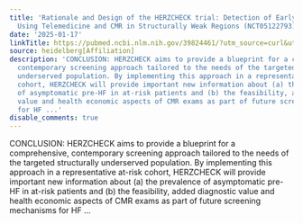 ```yaml
---
title: 'Rationale and Design of the HERZCHECK trial: Detection of Early Heart Failure
  Using Telemedicine and CMR in Structurally Weak Regions (NCT05122793)'
date: '2025-01-17'
linkTitle: https://pubmed.ncbi.nlm.nih.gov/39824461/?utm_source=curl&utm_medium=rss&utm_campaign=pubmed-2&utm_content=1FakS-2QOkCT8HsMOQP1bCRQ4YzyumYOmxmF0moLsQ3dFB1E9V&fc=20220326224207&ff=20250118170356&v=2.18.0.post9+e462414
source: heidelberg[Affiliation]
description: 'CONCLUSION: HERZCHECK aims to provide a blueprint for a comprehensive,
  contemporary screening approach tailored to the needs of the targeted structurally
  underserved population. By implementing this approach in a representative at-risk
  cohort, HERZCHECK will provide important new information about (a) the prevalence
  of asymptomatic pre-HF in at-risk patients and (b) the feasibility, added diagnostic
  value and health economic aspects of CMR exams as part of future screening mechanisms
  for HF ...'
disable_comments: true
---
```

CONCLUSION: HERZCHECK aims to provide a blueprint for a comprehensive, contemporary screening approach tailored to the needs of the targeted structurally underserved population. By implementing this approach in a representative at-risk cohort, HERZCHECK will provide important new information about (a) the prevalence of asymptomatic pre-HF in at-risk patients and (b) the feasibility, added diagnostic value and health economic aspects of CMR exams as part of future screening mechanisms for HF ...